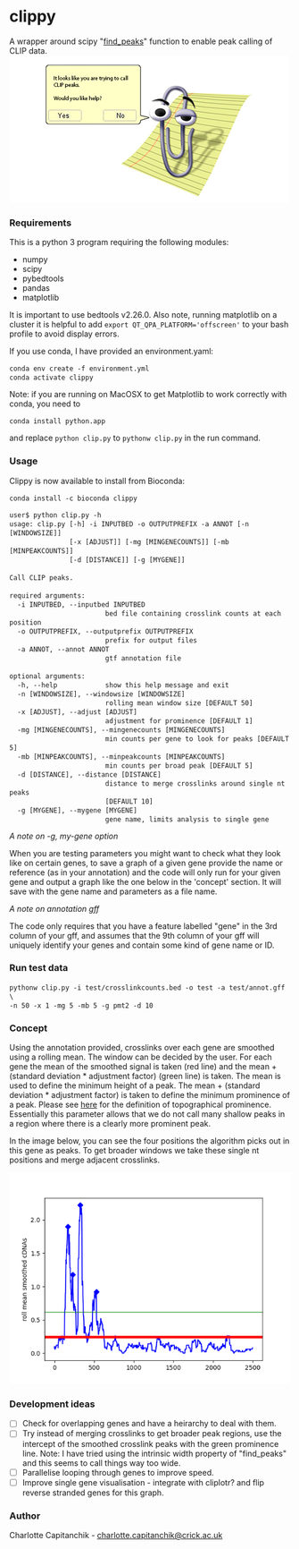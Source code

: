 # clippy
A wrapper around scipy "[find_peaks](https://docs.scipy.org/doc/scipy/reference/generated/scipy.signal.find_peaks.html)" function to enable peak calling of CLIP data.
![A dumb joke](smallerclippy.png)

### Requirements
This is a python 3 program requiring the following modules:
 - numpy
 - scipy
 - pybedtools
 - pandas
 - matplotlib

It is important to use bedtools v2.26.0. Also note, running matplotlib on a cluster it is helpful to add `export QT_QPA_PLATFORM='offscreen'` to your bash profile to avoid display errors.

If you use conda, I have provided an environment.yaml:
 
```
conda env create -f environment.yml
conda activate clippy
```

Note: if you are running on MacOSX to get Matplotlib to work correctly with conda, you need to 
```
conda install python.app
```
and replace `python clip.py` to `pythonw clip.py` in the run command.

### Usage

Clippy is now available to install from Bioconda:
```
conda install -c bioconda clippy
```

```
user$ python clip.py -h
usage: clip.py [-h] -i INPUTBED -o OUTPUTPREFIX -a ANNOT [-n [WINDOWSIZE]]
               [-x [ADJUST]] [-mg [MINGENECOUNTS]] [-mb [MINPEAKCOUNTS]]
               [-d [DISTANCE]] [-g [MYGENE]]

Call CLIP peaks.

required arguments:
  -i INPUTBED, --inputbed INPUTBED
                        bed file containing crosslink counts at each position
  -o OUTPUTPREFIX, --outputprefix OUTPUTPREFIX
                        prefix for output files
  -a ANNOT, --annot ANNOT
                        gtf annotation file

optional arguments:
  -h, --help            show this help message and exit
  -n [WINDOWSIZE], --windowsize [WINDOWSIZE]
                        rolling mean window size [DEFAULT 50]
  -x [ADJUST], --adjust [ADJUST]
                        adjustment for prominence [DEFAULT 1]
  -mg [MINGENECOUNTS], --mingenecounts [MINGENECOUNTS]
                        min counts per gene to look for peaks [DEFAULT 5]
  -mb [MINPEAKCOUNTS], --minpeakcounts [MINPEAKCOUNTS]
                        min counts per broad peak [DEFAULT 5]
  -d [DISTANCE], --distance [DISTANCE]
                        distance to merge crosslinks around single nt peaks
                        [DEFAULT 10]
  -g [MYGENE], --mygene [MYGENE]
                        gene name, limits analysis to single gene
```
*A note on -g, my-gene option*

When you are testing parameters you might want to check what they look like on certain genes, to save a graph of a given gene provide the name or reference (as in your annotation) and the code will only run for your given gene and output a graph like the one below in the 'concept' section. It will save with the gene name and parameters as a file name.

*A note on annotation gff*

The code only requires that you have a feature labelled "gene" in the 3rd column of your gff, and assumes that the 9th column of your gff will uniquely identify your genes and contain some kind of gene name or ID.

### Run test data

```
pythonw clip.py -i test/crosslinkcounts.bed -o test -a test/annot.gff \
-n 50 -x 1 -mg 5 -mb 5 -g pmt2 -d 10
```

### Concept
Using the annotation provided, crosslinks over each gene are smoothed using a rolling mean. The window can be decided by the user. For each gene the mean of the smoothed signal is taken (red line) and the mean + (standard deviation * adjustment factor) (green line) is taken. The mean is used to define the minimum height of a peak. The mean + (standard deviation * adjustment factor) is taken to define the minimum prominence of a peak. Please see [here](https://en.wikipedia.org/wiki/Topographic_prominence#:~:text=The%20prominence%20of%20a%20peak,or%20key%20saddle%2C%20or%20linking) for the definition of topographical prominence. Essentially this parameter allows that we do not call many shallow peaks in a region where there is a clearly more prominent peak. 

In the image below, you can see the four positions the algorithm picks out in this gene as peaks. To get broader windows we take these single nt positions and merge adjacent crosslinks.

![Image of gene](pmt2_demo.png)


### Development ideas
- [ ] Check for overlapping genes and have a heirarchy to deal with them.
- [ ] Try instead of merging crosslinks to get broader peak regions, use the intercept of the smoothed crosslink peaks with the green prominence line. Note: I have tried using the intrinsic width property of "find_peaks" and this seems to call things way too wide.
- [ ] Parallelise looping through genes to improve speed.
- [ ] Improve single gene visualisation - integrate with cliplotr? and flip reverse stranded genes for this graph.

### Author
Charlotte Capitanchik - charlotte.capitanchik@crick.ac.uk
